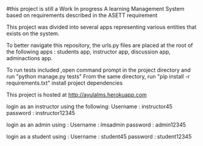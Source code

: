#this project is still a Work In progress
A learning Management System based on requirements described in the ASETT requirement


This project was divided into several apps representing various entities that exists on the system.

To better navigate this repository, the urls.py files are placed at the root of the following
apps : students app, instructor app, discussion app, adminactions app.

To run tests included ,open command prompt in the project directory and run "python manage.py tests"
From the same directory, run "pip install -r requirements.txt" install project dependencies

This project is hosted at http://ayulalms.herokuapp.com

login as an instructor using the following:
Username : instructor45
password : instructor12345

login as an admin using :
Username : lmsadmin
password : admin12345

login as a student using :
Username : student45
password : student12345

